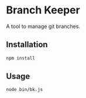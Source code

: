 # Branch Keeper

A tool to manage git branches.

## Installation

```bash
npm install
```

## Usage

```bash
node bin/bk.js
``` 